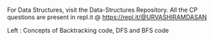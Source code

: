 For Data Structures, visit the Data-Structures Repository.
All the CP questions are present in repl.it @ https://repl.it/@URVASHIRAMDASAN

Left : Concepts of Backtracking code, DFS and BFS code
